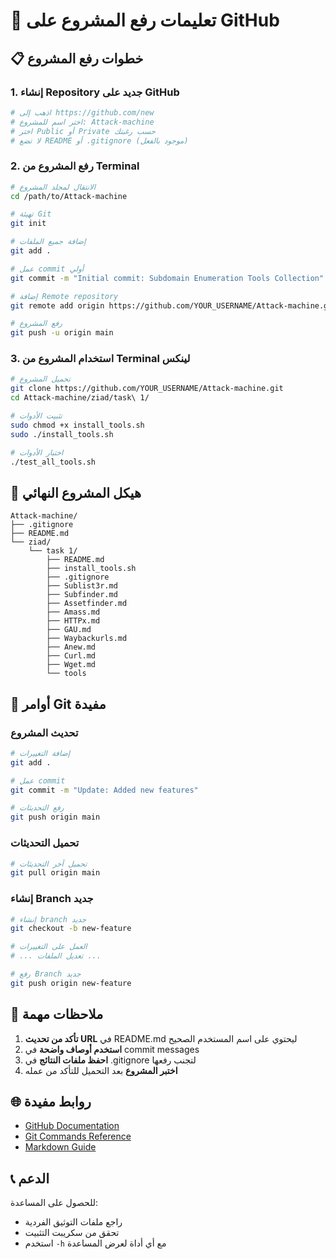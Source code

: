 # 🚀 تعليمات رفع المشروع على GitHub

## 📋 خطوات رفع المشروع

### 1. إنشاء Repository جديد على GitHub
```bash
# اذهب إلى https://github.com/new
# اختر اسم للمشروع: Attack-machine
# اختر Public أو Private حسب رغبتك
# لا تضع README أو .gitignore (موجود بالفعل)
```

### 2. رفع المشروع من Terminal
```bash
# الانتقال لمجلد المشروع
cd /path/to/Attack-machine

# تهيئة Git
git init

# إضافة جميع الملفات
git add .

# عمل commit أولي
git commit -m "Initial commit: Subdomain Enumeration Tools Collection"

# إضافة Remote repository
git remote add origin https://github.com/YOUR_USERNAME/Attack-machine.git

# رفع المشروع
git push -u origin main
```

### 3. استخدام المشروع من Terminal لينكس
```bash
# تحميل المشروع
git clone https://github.com/YOUR_USERNAME/Attack-machine.git
cd Attack-machine/ziad/task\ 1/

# تثبيت الأدوات
sudo chmod +x install_tools.sh
sudo ./install_tools.sh

# اختبار الأدوات
./test_all_tools.sh
```

## 📁 هيكل المشروع النهائي
```
Attack-machine/
├── .gitignore
├── README.md
└── ziad/
    └── task 1/
        ├── README.md
        ├── install_tools.sh
        ├── .gitignore
        ├── Sublist3r.md
        ├── Subfinder.md
        ├── Assetfinder.md
        ├── Amass.md
        ├── HTTPx.md
        ├── GAU.md
        ├── Waybackurls.md
        ├── Anew.md
        ├── Curl.md
        ├── Wget.md
        └── tools
```

## 🔧 أوامر Git مفيدة

### تحديث المشروع
```bash
# إضافة التغييرات
git add .

# عمل commit
git commit -m "Update: Added new features"

# رفع التحديثات
git push origin main
```

### تحميل التحديثات
```bash
# تحميل آخر التحديثات
git pull origin main
```

### إنشاء Branch جديد
```bash
# إنشاء branch جديد
git checkout -b new-feature

# العمل على التغييرات
# ... تعديل الملفات ...

# رفع Branch جديد
git push origin new-feature
```

## 📝 ملاحظات مهمة

1. **تأكد من تحديث URL** في README.md ليحتوي على اسم المستخدم الصحيح
2. **استخدم أوصاف واضحة** في commit messages
3. **احفظ ملفات النتائج** في .gitignore لتجنب رفعها
4. **اختبر المشروع** بعد التحميل للتأكد من عمله

## 🌐 روابط مفيدة

- [GitHub Documentation](https://docs.github.com/)
- [Git Commands Reference](https://git-scm.com/docs)
- [Markdown Guide](https://www.markdownguide.org/)

## 📞 الدعم

للحصول على المساعدة:
- راجع ملفات التوثيق الفردية
- تحقق من سكريبت التثبيت
- استخدم `-h` مع أي أداة لعرض المساعدة

